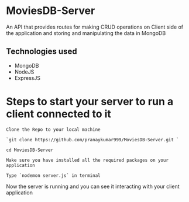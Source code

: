 # MoviesDB-Server
An API that provides routes for making CRUD operations on Client side of the application and storing and manipulating the data in MongoDB

## Technologies used
* MongoDB
* NodeJS
* ExpressJS

# Steps to start your server to run a client connected to it
```
Clone the Repo to your local machine

`git clone https://github.com/pranaykumar999/MoviesDB-Server.git `

cd MoviesDB-Server

Make sure you have installed all the required packages on your application

Type `nodemon server.js` in terminal

```

Now the server is running and you can see it interacting with your client application